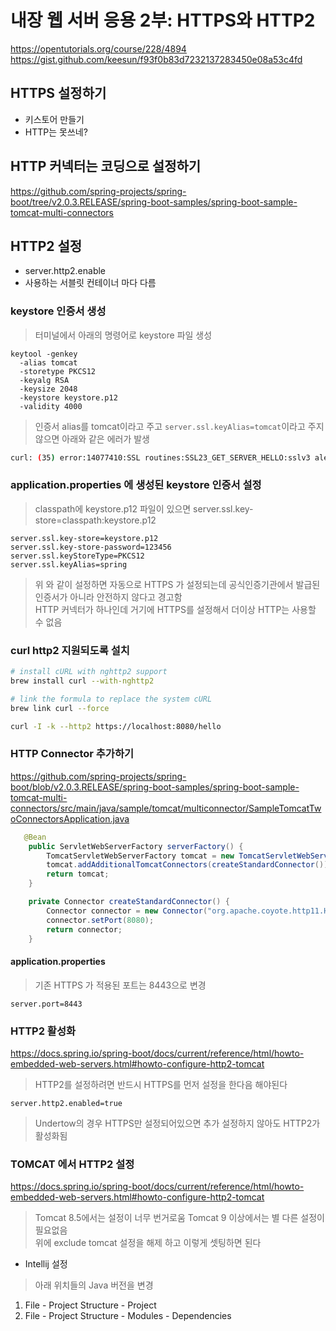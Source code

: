# 내장 웹 서버 응용 2부: HTTPS와 HTTP2
https://opentutorials.org/course/228/4894  
https://gist.github.com/keesun/f93f0b83d7232137283450e08a53c4fd  

## HTTPS 설정하기
- 키스토어 만들기
- HTTP는 못쓰네?

## HTTP 커넥터는 코딩으로 설정하기 
https://github.com/spring-projects/spring-boot/tree/v2.0.3.RELEASE/spring-boot-samples/spring-boot-sample-tomcat-multi-connectors

## HTTP2 설정
- server.http2.enable
- 사용하는 서블릿 컨테이너 마다 다름

### keystore 인증서 생성
> 터미널에서 아래의 명령어로 keystore 파일 생성
```
keytool -genkey 
  -alias tomcat
  -storetype PKCS12 
  -keyalg RSA 
  -keysize 2048 
  -keystore keystore.p12 
  -validity 4000
```
  
> 인증서 alias를 tomcat이라고 주고 `server.ssl.keyAlias=tomcat`이라고 주지 않으면 아래와 같은 에러가 발생  
```bash
curl: (35) error:14077410:SSL routines:SSL23_GET_SERVER_HELLO:sslv3 alert handshake failure
```

### application.properties 에 생성된 keystore 인증서 설정
> classpath에 keystore.p12 파일이 있으면 server.ssl.key-store=classpath:keystore.p12
```
server.ssl.key-store=keystore.p12
server.ssl.key-store-password=123456
server.ssl.keyStoreType=PKCS12
server.ssl.keyAlias=spring
```
  
> 위 와 같이 설정하면 자동으로 HTTPS 가 설정되는데 공식인증기관에서 발급된 인증서가 아니라 안전하지 않다고 경고함  
> HTTP 커넥터가 하나인데 거기에 HTTPS를 설정해서 더이상 HTTP는 사용할 수 없음  
  
### curl http2 지원되도록 설치
```bash
# install cURL with nghttp2 support
brew install curl --with-nghttp2

# link the formula to replace the system cURL
brew link curl --force
```

```bash
curl -I -k --http2 https://localhost:8080/hello
```

### HTTP Connector 추가하기
https://github.com/spring-projects/spring-boot/blob/v2.0.3.RELEASE/spring-boot-samples/spring-boot-sample-tomcat-multi-connectors/src/main/java/sample/tomcat/multiconnector/SampleTomcatTwoConnectorsApplication.java
```java
   @Bean
    public ServletWebServerFactory serverFactory() {
        TomcatServletWebServerFactory tomcat = new TomcatServletWebServerFactory();
        tomcat.addAdditionalTomcatConnectors(createStandardConnector());
        return tomcat;
    }

    private Connector createStandardConnector() {
        Connector connector = new Connector("org.apache.coyote.http11.Http11NioProtocol");
        connector.setPort(8080);
        return connector;
    }
```

#### application.properties
> 기존 HTTPS 가 적용된 포트는 8443으로 변경
```
server.port=8443
```

### HTTP2 활성화
https://docs.spring.io/spring-boot/docs/current/reference/html/howto-embedded-web-servers.html#howto-configure-http2-tomcat
> HTTP2를 설정하려면 반드시 HTTPS를 먼저 설정을 한다음 해야된다  
```
server.http2.enabled=true
```
  
> Undertow의 경우 HTTPS만 설정되어있으면 추가 설정하지 않아도 HTTP2가 활성화됨  
  
### TOMCAT 에서 HTTP2 설정
https://docs.spring.io/spring-boot/docs/current/reference/html/howto-embedded-web-servers.html#howto-configure-http2-tomcat
> Tomcat 8.5에서는 설정이 너무 번거로움 Tomcat 9 이상에서는 별 다른 설정이 필요없음  
> 위에 exclude tomcat 설정을 해제 하고 이렇게 셋팅하면 된다  

- Intellij 설정
> 아래 위치들의 Java 버전을 변경  
1. File - Project Structure - Project
2. File - Project Structure - Modules - Dependencies